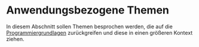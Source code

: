 # Anwendungsbezogene Themen

In diesem Abschnitt sollen Themen besprochen werden, die auf die [Programmiergrundlagen](Programmiergrundlagen/0-einleitung.md)
zurückgreifen und diese in einen größeren Kontext ziehen.